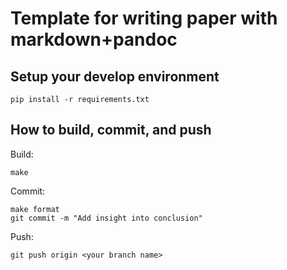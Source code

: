 # Template for writing paper with markdown+pandoc

## Setup your develop environment

```console
pip install -r requirements.txt
```

## How to build, commit, and push

Build:

```console
make
```

Commit:

```console
make format
git commit -m "Add insight into conclusion"
```

Push:

```console
git push origin <your branch name>
```
